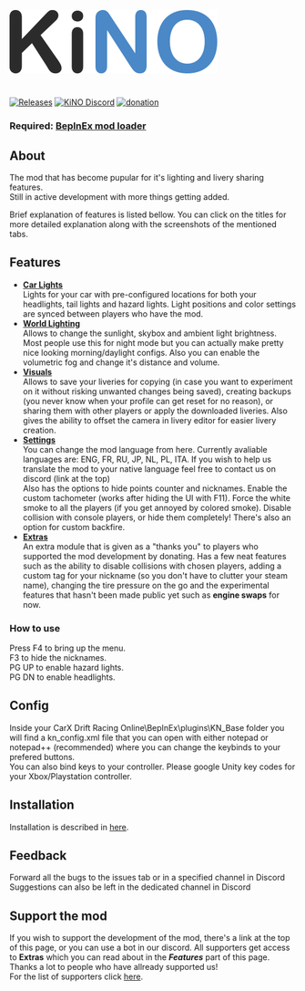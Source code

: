![LOGO](Images/logo.png)
#
[![Releases](https://img.shields.io/github/v/release/trbflxr/kino?include_prereleases&label=DOWNLOAD&style=for-the-badge)](https://github.com/trbflxr/kino/releases) 
[![KiNO Discord](https://img.shields.io/discord/716264804498538516?label=DISCORD&style=for-the-badge)](https://discord.gg/8z6HAA3)
[![donation](https://img.shields.io/badge/paypal-donate-blue?style=for-the-badge&link=http://paypal.me/karinkirill)](http://paypal.me/karinkirill)
### Required: [BepInEx mod loader](https://github.com/BepInEx/BepInEx/releases)
## About
 The mod that has become pupular for it's lighting and livery sharing features.  
 Still in active development with more things getting added.
 
 Brief explanation of features is listed bellow. You can click on the titles for more detailed explanation along with the screenshots of the mentioned tabs. 
## Features

* [**Car Lights**](https://github.com/trbflxr/kino/blob/master/Help/CarLights.md)  
Lights for your car with pre-configured locations for both your headlights, tail lights and hazard lights. Light positions and color settings are synced between players who have the mod.
* [**World Lighting**](https://github.com/trbflxr/kino/blob/master/Help/WorldLighting.md)  
Allows to change the sunlight, skybox and ambient light brightness. Most people use this for night mode but you can actually make pretty nice looking morning/daylight configs. Also you can enable the volumetric fog and change it's distance and volume.
* [**Visuals**](https://github.com/trbflxr/kino/blob/master/Help/Visuals.md)  
Allows to save your liveries for copying (in case you want to experiment on it without risking unwanted changes being saved), creating backups (you never know when your profile can get reset for no reason), or sharing them with other players or apply the downloaded liveries.
Also gives the ability to offset the camera in livery editor for easier livery creation.
* [**Settings**](https://github.com/trbflxr/kino/blob/master/Help/Settings.md)   
You can change the mod language from here. Currently avaliable languages are: ENG, FR, RU, JP, NL, PL, ITA. If you wish to help us translate the mod to your native language feel free to contact us on discord (link at the top)  
Also has the options to hide points counter and nicknames. Enable the custom tachometer (works after hiding the UI with F11). Force the white smoke to all the players (if you get annoyed by colored smoke). Disable collision with console players, or hide them completely! There's also an option for custom backfire.
* [**Extras**](https://github.com/trbflxr/kino/blob/master/Help/Extras.md)  
An extra module that is given as a "thanks you" to players who supported the mod development by donating. Has a few neat features such as the ability to disable collisions with chosen players, adding a custom tag for your nickname (so you don't have to clutter your steam name), changing the tire pressure on the go and the experimental features that hasn't been made public yet such as **engine swaps** for now.

### How to use
Press F4 to bring up the menu.  
F3 to hide the nicknames.  
PG UP to enable hazard lights.  
PG DN to enable headlights.

## Config
Inside your CarX Drift Racing Online\BepInEx\plugins\KN_Base folder you will find a kn_config.xml file that you can open with either notepad or notepad++ (recommended) where you can change the keybinds to your prefered buttons.  
You can also bind keys to your controller. Please google Unity key codes for your Xbox/Playstation controller.

## Installation
Installation is described in [here](INSTALL.md).

## Feedback
Forward all the bugs to the issues tab or in a specified channel in Discord  
Suggestions can also be left in the dedicated channel in Discord

## Support the mod
If you wish to support the development of the mod, there's a link at the top of this page, or you can use a bot in our discord. All supporters get access to **Extras** which you can read about in the ***Features*** part of this page.  
Thanks a lot to people who have allready supported us!  
For the list of supporters click [here](Supporters.md).